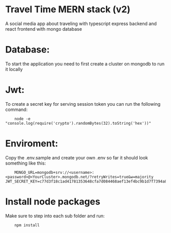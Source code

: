 # Travel Time MERN stack (v2)

A social media app about traveling with typescript express backend and react frontend with mongo database

# Database:

To start the application you need to first create a cluster on mongodb to run it locally

# Jwt:

To create a secret key for serving session token you can run the following command:

        node -e "console.log(require('crypto').randomBytes(32).toString('hex'))"

# Enviroment:

Copy the .env.sample and create your own .env so far it should look something like this:

        MONGO_URL=mongodb+srv://<username>:<password>@<YourCluster>.mongodb.net/?retryWrites=true&w=majority
    JWT_SECRET_KEY=c77d3f18c1ad41781353648cfa7d084468aef13ef4bc9b1d7f7394a8cf5f65fe

# Install node packages
Make sure to step into each sub folder and run:

        npm install

